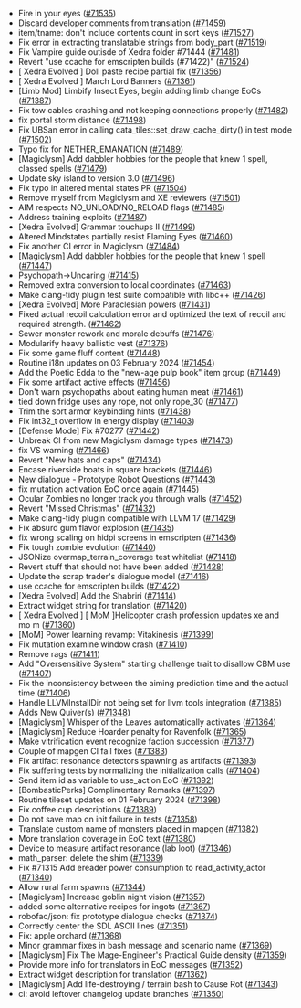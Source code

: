 * Fire in your eyes ([#71535](https://github.com/CleverRaven/Cataclysm-DDA/pull/71535))
* Discard developer comments from translation ([#71459](https://github.com/CleverRaven/Cataclysm-DDA/pull/71459))
* item/tname: don't include contents count in sort keys ([#71527](https://github.com/CleverRaven/Cataclysm-DDA/pull/71527))
* Fix error in extracting translatable strings from body_part ([#71519](https://github.com/CleverRaven/Cataclysm-DDA/pull/71519))
* Fix Vampire guide outisde of Xedra folder #71444 ([#71481](https://github.com/CleverRaven/Cataclysm-DDA/pull/71481))
* Revert "use ccache for emscripten builds (#71422)" ([#71524](https://github.com/CleverRaven/Cataclysm-DDA/pull/71524))
* [ Xedra Evolved ] Doll paste recipe partial fix ([#71356](https://github.com/CleverRaven/Cataclysm-DDA/pull/71356))
* [ Xedra Evolved ] March Lord Banners ([#71361](https://github.com/CleverRaven/Cataclysm-DDA/pull/71361))
* [Limb Mod] Limbify Insect Eyes, begin adding limb change EoCs ([#71387](https://github.com/CleverRaven/Cataclysm-DDA/pull/71387))
* Fix tow cables crashing and not keeping connections properly ([#71482](https://github.com/CleverRaven/Cataclysm-DDA/pull/71482))
* fix portal storm distance ([#71498](https://github.com/CleverRaven/Cataclysm-DDA/pull/71498))
* Fix UBSan error in calling cata_tiles::set_draw_cache_dirty() in test mode ([#71502](https://github.com/CleverRaven/Cataclysm-DDA/pull/71502))
* Typo fix for NETHER_EMANATION ([#71489](https://github.com/CleverRaven/Cataclysm-DDA/pull/71489))
* [Magiclysm] Add dabbler hobbies for the people that knew 1 spell, classed spells ([#71479](https://github.com/CleverRaven/Cataclysm-DDA/pull/71479))
* Update sky island to version 3.0 ([#71496](https://github.com/CleverRaven/Cataclysm-DDA/pull/71496))
* Fix typo in altered mental states PR ([#71504](https://github.com/CleverRaven/Cataclysm-DDA/pull/71504))
* Remove myself from Magiclysm and XE reviewers ([#71501](https://github.com/CleverRaven/Cataclysm-DDA/pull/71501))
* AIM respects NO_UNLOAD/NO_RELOAD flags ([#71485](https://github.com/CleverRaven/Cataclysm-DDA/pull/71485))
* Address training exploits ([#71487](https://github.com/CleverRaven/Cataclysm-DDA/pull/71487))
* [Xedra Evolved] Grammar touchups II ([#71499](https://github.com/CleverRaven/Cataclysm-DDA/pull/71499))
* Altered Mindstates partially resist Flaming Eyes ([#71460](https://github.com/CleverRaven/Cataclysm-DDA/pull/71460))
* Fix another CI error in Magiclysm ([#71484](https://github.com/CleverRaven/Cataclysm-DDA/pull/71484))
* [Magiclysm] Add dabbler hobbies for the people that knew 1 spell ([#71447](https://github.com/CleverRaven/Cataclysm-DDA/pull/71447))
* Psychopath->Uncaring ([#71415](https://github.com/CleverRaven/Cataclysm-DDA/pull/71415))
* Removed extra conversion to local coordinates ([#71463](https://github.com/CleverRaven/Cataclysm-DDA/pull/71463))
* Make clang-tidy plugin test suite compatible with libc++ ([#71426](https://github.com/CleverRaven/Cataclysm-DDA/pull/71426))
* [Xedra Evolved] More Paraclesian powers ([#71431](https://github.com/CleverRaven/Cataclysm-DDA/pull/71431))
* Fixed actual recoil calculation error and optimized the text of recoil and required strength. ([#71462](https://github.com/CleverRaven/Cataclysm-DDA/pull/71462))
* Sewer monster rework and morale debuffs ([#71476](https://github.com/CleverRaven/Cataclysm-DDA/pull/71476))
* Modularify heavy ballistic vest ([#71376](https://github.com/CleverRaven/Cataclysm-DDA/pull/71376))
* Fix some game fluff content ([#71448](https://github.com/CleverRaven/Cataclysm-DDA/pull/71448))
* Routine i18n updates on 03 February 2024 ([#71454](https://github.com/CleverRaven/Cataclysm-DDA/pull/71454))
* Add the Poetic Edda to the "new-age pulp book" item group ([#71449](https://github.com/CleverRaven/Cataclysm-DDA/pull/71449))
* Fix some artifact active effects ([#71456](https://github.com/CleverRaven/Cataclysm-DDA/pull/71456))
* Don't warn psychopaths about eating human meat ([#71461](https://github.com/CleverRaven/Cataclysm-DDA/pull/71461))
* tied down fridge uses any rope, not only rope_30 ([#71477](https://github.com/CleverRaven/Cataclysm-DDA/pull/71477))
* Trim the sort armor keybinding hints ([#71438](https://github.com/CleverRaven/Cataclysm-DDA/pull/71438))
* Fix int32_t overflow in energy display ([#71403](https://github.com/CleverRaven/Cataclysm-DDA/pull/71403))
* [Defense Mode] Fix #70277 ([#71442](https://github.com/CleverRaven/Cataclysm-DDA/pull/71442))
* Unbreak CI from new Magiclysm damage types ([#71473](https://github.com/CleverRaven/Cataclysm-DDA/pull/71473))
* fix VS warning ([#71466](https://github.com/CleverRaven/Cataclysm-DDA/pull/71466))
* Revert "New hats and caps" ([#71434](https://github.com/CleverRaven/Cataclysm-DDA/pull/71434))
* Encase riverside boats in square brackets ([#71446](https://github.com/CleverRaven/Cataclysm-DDA/pull/71446))
* New dialogue - Prototype Robot Questions ([#71443](https://github.com/CleverRaven/Cataclysm-DDA/pull/71443))
* fix mutation activation EoC once again ([#71445](https://github.com/CleverRaven/Cataclysm-DDA/pull/71445))
* Ocular Zombies no longer track you through walls ([#71452](https://github.com/CleverRaven/Cataclysm-DDA/pull/71452))
* Revert "Missed Christmas" ([#71432](https://github.com/CleverRaven/Cataclysm-DDA/pull/71432))
* Make clang-tidy plugin compatible with LLVM 17 ([#71429](https://github.com/CleverRaven/Cataclysm-DDA/pull/71429))
* Fix absurd gum flavor explosion ([#71435](https://github.com/CleverRaven/Cataclysm-DDA/pull/71435))
* fix wrong scaling on hidpi screens in emscripten ([#71436](https://github.com/CleverRaven/Cataclysm-DDA/pull/71436))
* Fix tough zombie evolution ([#71440](https://github.com/CleverRaven/Cataclysm-DDA/pull/71440))
* JSONize overmap_terrain_coverage test whitelist ([#71418](https://github.com/CleverRaven/Cataclysm-DDA/pull/71418))
* Revert stuff that should not have been added ([#71428](https://github.com/CleverRaven/Cataclysm-DDA/pull/71428))
* Update the scrap trader's dialogue model ([#71416](https://github.com/CleverRaven/Cataclysm-DDA/pull/71416))
* use ccache for emscripten builds ([#71422](https://github.com/CleverRaven/Cataclysm-DDA/pull/71422))
* [Xedra Evolved] Add the Shabriri ([#71414](https://github.com/CleverRaven/Cataclysm-DDA/pull/71414))
* Extract widget string for translation ([#71420](https://github.com/CleverRaven/Cataclysm-DDA/pull/71420))
* [ Xedra Evolved ] [ MoM ]Helicopter crash profession updates xe and mo m ([#71360](https://github.com/CleverRaven/Cataclysm-DDA/pull/71360))
* [MoM] Power learning revamp: Vitakinesis ([#71399](https://github.com/CleverRaven/Cataclysm-DDA/pull/71399))
* Fix mutation examine window crash ([#71410](https://github.com/CleverRaven/Cataclysm-DDA/pull/71410))
* Remove rags ([#71411](https://github.com/CleverRaven/Cataclysm-DDA/pull/71411))
* Add "Oversensitive System" starting challenge trait to disallow CBM use ([#71407](https://github.com/CleverRaven/Cataclysm-DDA/pull/71407))
* Fix the inconsistency between the aiming prediction time and the actual time ([#71406](https://github.com/CleverRaven/Cataclysm-DDA/pull/71406))
* Handle LLVMInstallDir not being set for llvm tools integration ([#71385](https://github.com/CleverRaven/Cataclysm-DDA/pull/71385))
* Adds New Quiver(s) ([#71348](https://github.com/CleverRaven/Cataclysm-DDA/pull/71348))
* [Magiclysm] Whisper of the Leaves automatically activates ([#71364](https://github.com/CleverRaven/Cataclysm-DDA/pull/71364))
* [Magiclysm] Reduce Hoarder penalty for Ravenfolk ([#71365](https://github.com/CleverRaven/Cataclysm-DDA/pull/71365))
* Make vitrification event recognize faction succession ([#71377](https://github.com/CleverRaven/Cataclysm-DDA/pull/71377))
* Couple of mapgen CI fail fixes ([#71383](https://github.com/CleverRaven/Cataclysm-DDA/pull/71383))
* Fix artifact resonance detectors spawning as artifacts ([#71393](https://github.com/CleverRaven/Cataclysm-DDA/pull/71393))
* Fix suffering tests by normalizing the initialization calls ([#71404](https://github.com/CleverRaven/Cataclysm-DDA/pull/71404))
* Send item id as variable to use_action EoC ([#71392](https://github.com/CleverRaven/Cataclysm-DDA/pull/71392))
* [BombasticPerks] Complimentary Remarks ([#71397](https://github.com/CleverRaven/Cataclysm-DDA/pull/71397))
* Routine tileset updates on 01 February 2024 ([#71398](https://github.com/CleverRaven/Cataclysm-DDA/pull/71398))
* Fix coffee cup descriptions ([#71389](https://github.com/CleverRaven/Cataclysm-DDA/pull/71389))
* Do not save map on init failure in tests ([#71358](https://github.com/CleverRaven/Cataclysm-DDA/pull/71358))
* Translate custom name of monsters placed in mapgen ([#71382](https://github.com/CleverRaven/Cataclysm-DDA/pull/71382))
* More translation coverage in EoC text ([#71380](https://github.com/CleverRaven/Cataclysm-DDA/pull/71380))
* Device to measure artifact resonance (lab loot) ([#71346](https://github.com/CleverRaven/Cataclysm-DDA/pull/71346))
* math_parser: delete the shim ([#71339](https://github.com/CleverRaven/Cataclysm-DDA/pull/71339))
* Fix #71315 Add ereader power consumption to read_activity_actor ([#71340](https://github.com/CleverRaven/Cataclysm-DDA/pull/71340))
* Allow rural farm spawns ([#71344](https://github.com/CleverRaven/Cataclysm-DDA/pull/71344))
* [Magiclysm] Increase goblin night vision ([#71357](https://github.com/CleverRaven/Cataclysm-DDA/pull/71357))
* added some alternative recipes for ingots ([#71367](https://github.com/CleverRaven/Cataclysm-DDA/pull/71367))
* robofac/json: fix prototype dialogue checks ([#71374](https://github.com/CleverRaven/Cataclysm-DDA/pull/71374))
* Correctly center the SDL ASCII lines ([#71351](https://github.com/CleverRaven/Cataclysm-DDA/pull/71351))
* Fix: apple orchard ([#71368](https://github.com/CleverRaven/Cataclysm-DDA/pull/71368))
* Minor grammar fixes in bash message and scenario name ([#71369](https://github.com/CleverRaven/Cataclysm-DDA/pull/71369))
* [Magiclysm] Fix The Mage-Engineer's Practical Guide density ([#71359](https://github.com/CleverRaven/Cataclysm-DDA/pull/71359))
* Provide more info for translators in EoC messages ([#71352](https://github.com/CleverRaven/Cataclysm-DDA/pull/71352))
* Extract widget description for translation ([#71362](https://github.com/CleverRaven/Cataclysm-DDA/pull/71362))
* [Magiclysm] Add life-destroying / terrain bash to Cause Rot ([#71343](https://github.com/CleverRaven/Cataclysm-DDA/pull/71343))
* ci: avoid leftover changelog update branches ([#71350](https://github.com/CleverRaven/Cataclysm-DDA/pull/71350))
